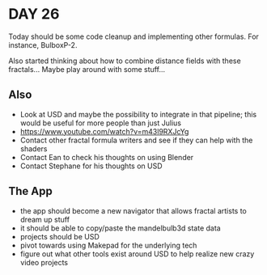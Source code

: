 # DAY 26

Today should be some code cleanup and implementing other formulas. For instance, BulboxP-2.

Also started thinking about how to combine distance fields with these fractals... Maybe play around with some stuff...

## Also

- Look at USD and maybe the possibility to integrate in that pipeline; this would be useful for more people than just Julius
- https://www.youtube.com/watch?v=m43l9RXJcYg
- Contact other fractal formula writers and see if they can help with the shaders
- Contact Ean to check his thoughts on using Blender
- Contact Stephane for his thoughts on USD

## The App

- the app should become a new navigator that allows fractal artists to dream up stuff
- it should be able to copy/paste the mandelbulb3d state data
- projects should be USD
- pivot towards using Makepad for the underlying tech
- figure out what other tools exist around USD to help realize new crazy video projects
